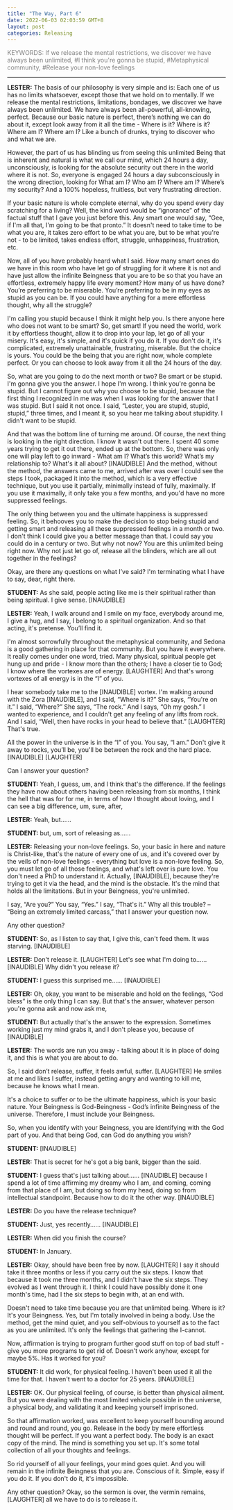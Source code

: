 ```yaml
---
title: "The Way, Part 6"
date: 2022-06-03 02:03:59 GMT+8
layout: post
categories: Releasing
---
```




<font color="grey">KEYWORDS: If we release the mental restrictions, we discover we have always been unlimited, #I think you're gonna be stupid, #Metaphysical community, #Release your non-love feelings</font>


---
**LESTER:** The basis of our philosophy is very simple and is: Each one of us has no limits whatsoever, except those that we hold on to mentally. If we release the mental restrictions, limitations, bondages, we discover we have always been unlimited. We have always been all-powerful, all-knowing, perfect. Because our basic nature is perfect, there’s nothing we can do about it, except look away from it all the time - Where is it? Where is it? Where am I? Where am I? Like a bunch of drunks, trying to discover who and what we are.

However, the part of us has blinding us from seeing this unlimited Being that is inherent and natural is what we call our mind, which 24 hours a day, unconsciously, is looking for the absolute security out there in the world where it is not. So, everyone is engaged 24 hours a day subconsciously in the wrong direction, looking for What am I? Who am I? Where am I? Where’s my security? And a 100% hopeless, fruitless, but very frustrating direction.

If your basic nature is whole complete eternal, why do you spend every day scratching for a living? Well, the kind word would be “ignorance” of the factual stuff that I gave you just before this. Any smart one would say, “Gee, if I'm all that, I'm going to be that pronto.” It doesn't need to take time to be what you are, it takes zero effort to be what you are, but to be what you're not - to be limited, takes endless effort, struggle, unhappiness, frustration, etc. 

Now, all of you have probably heard what I said. How many smart ones do we have in this room who have let go of struggling for it where it is not and have just allow the infinite Beingness that you are to be so that you have an effortless, extremely happy life every moment? How many of us have done? You’re preferring to be miserable. You’re preferring to be in my eyes as stupid as you can be. If you could have anything for a mere effortless thought, why all the struggle?

I'm calling you stupid because I think it might help you. Is there anyone here who does not want to be smart? So, get smart! If you need the world, work it by effortless thought, allow it to drop into your lap, let go of all your misery. It's easy, it's simple, and it's quick if you do it. If you don't do it, it's complicated, extremely unattainable, frustrating, miserable. But the choice is yours. You could be the being that you are right now, whole complete perfect. Or you can choose to look away from it all the 24 hours of the day.

So, what are you going to do the next month or two? Be smart or be stupid. I'm gonna give you the answer. I hope I'm wrong. I think you're gonna be stupid. But I cannot figure out why you choose to be stupid, because the first thing I recognized in me was when I was looking for the answer that I was stupid. But I said it not once. I said, “Lester, you are stupid, stupid, stupid,” three times, and I meant it, so you hear me talking about stupidity. I didn't want to be stupid.

And that was the bottom line of turning me around. Of course, the next thing is looking in the right direction. I know it wasn't out there. I spent 40 some years trying to get it out there, ended up at the bottom. So, there was only one will play left to go inward - What am I? What’s this world? What’s my relationship to? What's it all about? [INAUDIBLE] And the method, without the method, the answers came to me, arrived after was over I could see the steps I took, packaged it into the method, which is a very effective technique, but you use it partially, minimally instead of fully, maximally. If you use it maximally, it only take you a few months, and you'd have no more suppressed feelings.

The only thing between you and the ultimate happiness is suppressed feeling. So, it behooves you to make the decision to stop being stupid and getting smart and releasing all these suppressed feelings in a month or two. I don't think I could give you a better message than that. I could say you could do in a century or two. But why not now? You are this unlimited being right now. Why not just let go of, release all the blinders, which are all out together in the feelings?

Okay, are there any questions on what I’ve said? I'm terminating what I have to say, dear, right there.

**STUDENT:** As she said, people acting like me is their spiritual rather than being spiritual. I give sense. [INAUDIBLE]

**LESTER:** Yeah, I walk around and I smile on my face, everybody around me, I give a hug, and I say, I belong to a spiritual organization. And so that acting, it's pretense. You’ll find it. 

I'm almost sorrowfully throughout the metaphysical community, and Sedona is a good gathering in place for that community. But you have it everywhere. It really comes under one word, tried. Many physical, spiritual people get hung up and pride - I know more than the others; I have a closer tie to God; I know where the vortexes are of energy. [LAUGHTER] And that's wrong vortexes of all energy is in the “I” of you.

I hear somebody take me to the [INAUDIBLE] vortex. I'm walking around with the Zora [INAUDIBLE], and I said, “Where is it?” She says, “You're on it.” I said, “Where?” She says, “The rock.” And I says, “Oh my gosh.” I wanted to experience, and I couldn't get any feeling of any lifts from rock. And I said, “Well, then have rocks in your head to believe that.” [LAUGHTER] That's true.

All the power in the universe is in the “I” of you. You say, “I am.” Don't give it away to rocks, you’ll be, you'll be between the rock and the hard place. [INAUDIBLE] [LAUGHTER]

Can I answer your question? 

**STUDENT:** Yeah, I guess, um, and I think that's the difference. If the feelings they have now about others having been releasing from six months, I think the hell that was for for me, in terms of how I thought about loving, and I can see a big difference, um, sure, after, 

**LESTER:** Yeah, but……

**STUDENT:** but, um, sort of releasing as…… 

**LESTER:** Releasing your non-love feelings. So, your basic in here and nature is Christ-like, that's the nature of every one of us, and it's covered over by the veils of non-love feelings - everything but love is a non-love feeling. So, you must let go of all those feelings, and what's left over is pure love. You don't need a PhD to understand it. Actually, [INAUDIBLE], because they're trying to get it via the head, and the mind is the obstacle. It's the mind that holds all the limitations. But in your Beingness, you're unlimited.

I say, “Are you?” You say, “Yes.” I say, “That's it.” Why all this trouble? – “Being an extremely limited carcass,” that I answer your question now. 

Any other question? 

**STUDENT:** So, as I listen to say that, I give this, can't feed them. It was starving. [INAUDIBLE]

**LESTER:** Don't release it. [LAUGHTER] Let's see what I'm doing to…… [INAUDIBLE] Why didn't you release it? 

**STUDENT:** I guess this surprised me…… [INAUDIBLE]

**LESTER:** Oh, okay, you want to be miserable and hold on the feelings, “God bless” is the only thing I can say. But that's the answer, whatever person you're gonna ask and now ask me, 

**STUDENT:** But actually that's the answer to the expression. Sometimes working just my mind grabs it, and I don't please you, because of [INAUDIBLE]

**LESTER:** The words are run you away - talking about it is in place of doing it, and this is what you are about to do.

So, I said don’t release, suffer, it feels awful, suffer. [LAUGHTER] He smiles at me and likes I suffer, instead getting angry and wanting to kill me, because he knows what I mean.

It's a choice to suffer or to be the ultimate happiness, which is your basic nature. Your Beingness is God-Beingness - God’s infinite Beingness of the universe. Therefore, I must include your Beingness.

So, when you identify with your Beingness, you are identifying with the God part of you. And that being God, can God do anything you wish? 

**STUDENT:** [INAUDIBLE]

**LESTER:** That is secret for he's got a big bank, bigger than the said.

**STUDENT:** I guess that's just talking about…… [INAUDIBLE] because I spend a lot of time affirming my dreamy who I am, and coming, coming from that place of I am, but doing so from my head, doing so from intellectual standpoint. Because how to do it the other way. [INAUDIBLE]

**LESTER:** Do you have the release technique? 

**STUDENT:** Just, yes recently…… [INAUDIBLE]

**LESTER:** When did you finish the course?

**STUDENT:** In January. 

**LESTER:** Okay, should have been free by now. [LAUGHTER] I say it should take it three months or less if you carry out the six steps. I know that because it took me three months, and I didn't have the six steps. They evolved as I went through it. I think I could have possibly done it one month's time, had I the six steps to begin with, at an end with. 

Doesn't need to take time because you are that unlimited being. Where is it? It's your Beingness. Yes, but I'm totally involved in being a body. Use the method, get the mind quiet, and you self-obvious to yourself as to the fact as you are unlimited. It's only the feelings that gathering the I-cannot. 

Now, affirmation is trying to program further good stuff on top of bad stuff - give you more programs to get rid of. Doesn't work anyhow, except for maybe 5%. Has it worked for you? 

**STUDENT:** It did work, for physical feeling. I haven't been used it all the time for that. I haven't went to a doctor for 25 years. [INAUDIBLE]

**LESTER:** OK. Our physical feeling, of course, is better than physical ailment. But you were dealing with the most limited vehicle possible in the universe, a physical body, and validating it and keeping yourself imprisoned.

So that affirmation worked, was excellent to keep yourself bounding around and round and round, you go. Release in the body by mere effortless thought will be perfect. If you want a perfect body. The body is an exact copy of the mind. The mind is something you set up. It's some total collection of all your thoughts and feelings. 

So rid yourself of all your feelings, your mind goes quiet. And you will remain in the infinite Beingness that you are. Conscious of it. Simple, easy if you do it. If you don't do it, it's impossible.

Any other question? Okay, so the sermon is over, the vermin remains, [LAUGHTER] all we have to do is to release it.

